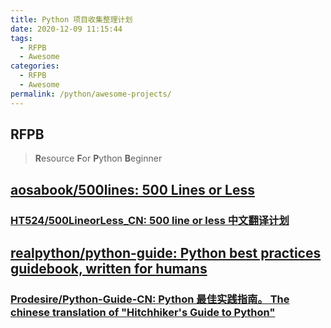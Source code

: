 ```yaml
---
title: Python 项目收集整理计划
date: 2020-12-09 11:15:44
tags: 
  - RFPB
  - Awesome
categories: 
  - RFPB
  - Awesome
permalink: /python/awesome-projects/
---
```

## RFPB
> **R**esource **F**or **P**ython **B**eginner

## [aosabook/500lines: 500 Lines or Less](https://github.com/aosabook/500lines)

### [HT524/500LineorLess_CN: 500 line or less 中文翻译计划](https://github.com/HT524/500LineorLess_CN)

## [realpython/python-guide: Python best practices guidebook, written for humans](https://github.com/realpython/python-guide)

### [Prodesire/Python-Guide-CN: Python 最佳实践指南。 The chinese translation of "Hitchhiker's Guide to Python"](https://github.com/Prodesire/Python-Guide-CN)
